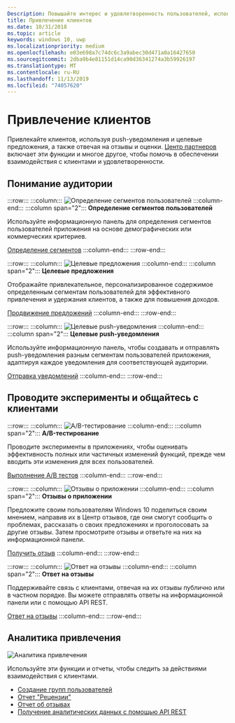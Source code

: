 ```yaml
---
Description: Повышайте интерес и удовлетворенность пользователей, используя уведомления и целевые предложения, а также отвечая на отзывы и оценки.
title: Привлечение клиентов
ms.date: 10/31/2018
ms.topic: article
keywords: windows 10, uwp
ms.localizationpriority: medium
ms.openlocfilehash: e03e698a7c74dc6c3a9abec30d471a0a16427650
ms.sourcegitcommit: 2dba9b4e81151d14ca90d36341274a3b59926197
ms.translationtype: MT
ms.contentlocale: ru-RU
ms.lasthandoff: 11/13/2019
ms.locfileid: "74057620"
---
```

# <a name="engage-with-your-customers"></a>Привлечение клиентов

Привлекайте клиентов, используя push-уведомления и целевые предложения, а также отвечая на отзывы и оценки. [Центр партнеров](https://partner.microsoft.com/dashboard) включает эти функции и многое другое, чтобы помочь в обеспечении взаимодействия с клиентами и удовлетворенности.

## <a name="understand-your-audience"></a>Понимание аудитории

:::row:::
    :::column:::
        ![Определение сегментов пользователей](images/engage-pie-chart.png)
    :::column-end:::
    :::column span="2":::
**Определение сегментов пользователей**

Используйте информационную панель для определения сегментов пользователей приложения на основе демографических или коммерческих критериев. 

[Определение сегментов](create-customer-segments.md)
    :::column-end:::
:::row-end:::

:::row:::
    :::column:::
        ![Целевые предложения](images/engage-phone-truck.png)
    :::column-end:::
    :::column span="2":::
**Целевые предложения**

Отображайте привлекательное, персонализированное содержимое определенным сегментам пользователей для эффективного привлечения и удержания клиентов, а также для повышения доходов.

[Продвижение предложений](use-targeted-offers-to-maximize-engagement-and-conversions.md)
    :::column-end:::
:::row-end:::

:::row:::
    :::column:::
        ![Целевые push-уведомления](images/engage-push-notifications.png)
    :::column-end:::
    :::column span="2":::
**Целевые push-уведомления**

Используйте информационную панель, чтобы создавать и отправлять push-уведомления разным сегментам пользователей приложения, адаптируя каждое уведомления для соответствующей аудитории.

[Отправка уведомлений](send-push-notifications-to-your-apps-customers.md)
    :::column-end:::
:::row-end:::

## <a name="run-experiments-and-connect-with-customers"></a>Проводите эксперименты и общайтесь с клиентами

:::row:::
    :::column:::
        ![A/B-тестирование](images/engage-start-menu.png)
    :::column-end:::
    :::column span="2":::
**A/B-тестирование**

Проводите эксперименты в приложениях, чтобы оценивать эффективность полных или частичных изменений функций, прежде чем вводить эти изменения для всех пользователей.

[Выполнение A/B тестов](../monetize/run-app-experiments-with-a-b-testing.md)
    :::column-end:::
:::row-end:::

:::row:::
    :::column:::
        ![Отзывы о приложении](images/engage-feedback.png)
    :::column-end:::
    :::column span="2":::
**Отзывы о приложении**

Предложите своим пользователям Windows 10 поделиться своим мнением, направив их в Центр отзывов, где они смогут сообщить о проблемах, рассказать о своих предложениях и проголосовать за другие отзывы. Затем просмотрите отзывы и ответьте на них на информационной панели.

[Получить отзыв](respond-to-customer-feedback.md)
    :::column-end:::
:::row-end:::

:::row:::
    :::column:::
        ![Ответ на отзывы](images/ads-community-campaign.png)
    :::column-end:::
    :::column span="2":::
**Ответ на отзывы**

Поддерживайте связь с клиентами, отвечая на их отзывы публично или в частном порядке. Вы можете отправлять ответы на информационной панели или с помощью API REST.

[Ответ на отзывы](respond-to-customer-reviews.md)
    :::column-end:::
:::row-end:::

## <a name="engagement-analytics"></a>Аналитика привлечения

![Аналитика привлечения](images/engage-analytics.png)

Используйте эти функции и отчеты, чтобы следить за действиями взаимодействия с клиентами.

- [Создание групп пользователей](create-customer-groups.md)
- [Отчет "Рецензии"](reviews-report.md)
- [Отчет об отзывах](feedback-report.md)
- [Получение аналитических данных с помощью API REST](../monetize/access-analytics-data-using-windows-store-services.md)
